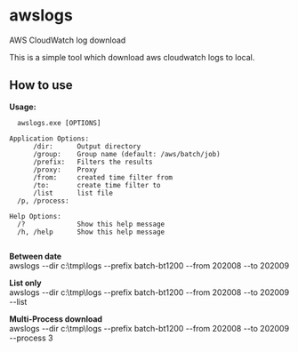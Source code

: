 # awslogs
AWS CloudWatch log download

This is a simple tool which download aws cloudwatch logs to local.


## How to use
**Usage:**
```
  awslogs.exe [OPTIONS]

Application Options:
      /dir:      Output directory
      /group:    Group name (default: /aws/batch/job)
      /prefix:   Filters the results
      /proxy:    Proxy
      /from:     created time filter from
      /to:       create time filter to
      /list      list file
  /p, /process:

Help Options:
  /?             Show this help message
  /h, /help      Show this help message
  
```

**Between date**<br>
awslogs --dir c:\tmp\logs --prefix batch-bt1200 --from 202008 --to 202009

**List only**<br>
awslogs --dir c:\tmp\logs --prefix batch-bt1200 --from 202008 --to 202009 --list

**Multi-Process download**<br>
awslogs --dir c:\tmp\logs --prefix batch-bt1200 --from 202008 --to 202009 --process 3

